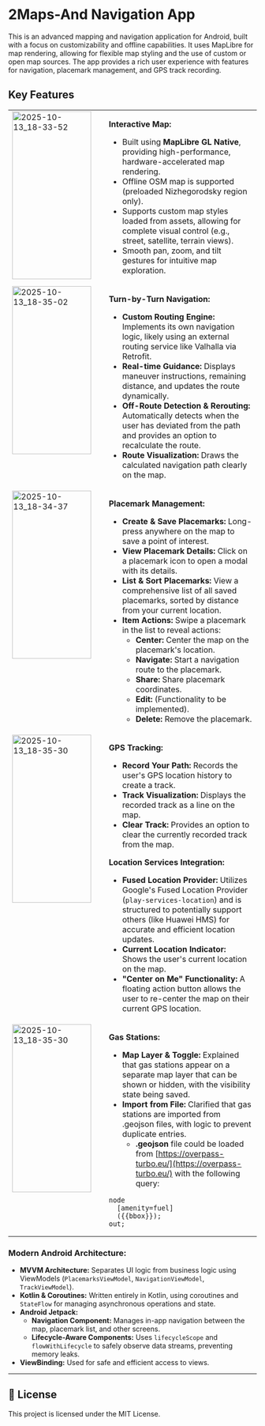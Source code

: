 # 2Maps-And Navigation App

This is an advanced mapping and navigation application for Android, built with a focus on customizability and offline capabilities. It uses MapLibre for map rendering, allowing for flexible map styling and the use of custom or open map sources. The app provides a rich user experience with features for navigation, placemark management, and GPS track recording.

## Key Features

<table>
<tr>
<td width="180" valign="top">
<img width="160" height="340" alt="2025-10-13_18-33-52" src="https://github.com/user-attachments/assets/1ca55ad5-a222-4894-b662-f443ab84eb57" />
</td>
<td valign="top">

**Interactive Map:**
  - Built using **MapLibre GL Native**, providing high-performance, hardware-accelerated map rendering.
  - Offline OSM map is supported (preloaded Nizhegorodsky region only).
  - Supports custom map styles loaded from assets, allowing for complete visual control (e.g., street, satellite, terrain views).
  - Smooth pan, zoom, and tilt gestures for intuitive map exploration.

</td>
</tr>

<tr>
<td width="180" valign="top">
<img width="160" height="340" alt="2025-10-13_18-35-02" src="https://github.com/user-attachments/assets/28872196-de4a-494d-b0b3-800dfc49680e" />
</td>
<td valign="top">
  
**Turn-by-Turn Navigation:**
  - **Custom Routing Engine:** Implements its own navigation logic, likely using an external routing service like Valhalla via Retrofit.
  - **Real-time Guidance:** Displays maneuver instructions, remaining distance, and updates the route dynamically.
  - **Off-Route Detection & Rerouting:** Automatically detects when the user has deviated from the path and provides an option to recalculate the route.
  - **Route Visualization:** Draws the calculated navigation path clearly on the map.

</td>
</tr>
<tr>
<td width="180" valign="top">
<img width="160" height="340" alt="2025-10-13_18-34-37" src="https://github.com/user-attachments/assets/35fbe22d-e528-49e5-889f-a2064c9d8512" />
</td>
<td valign="top">
  
**Placemark Management:**
  - **Create & Save Placemarks:** Long-press anywhere on the map to save a point of interest.
  - **View Placemark Details:** Click on a placemark icon to open a modal with its details.
  - **List & Sort Placemarks:** View a comprehensive list of all saved placemarks, sorted by distance from your current location.
  - **Item Actions:** Swipe a placemark in the list to reveal actions:
    - **Center:** Center the map on the placemark's location.
    - **Navigate:** Start a navigation route to the placemark.
    - **Share:** Share placemark coordinates.
    - **Edit:** (Functionality to be implemented).
    - **Delete:** Remove the placemark.
      
  </td>
</tr>
<tr>
<td width="180" valign="top">
<img width="160" height="340" alt="2025-10-13_18-35-30" src="https://github.com/user-attachments/assets/03eb169d-a4e1-4c03-b522-1c657de5760a" />
</td>
<td valign="top">
  
**GPS Tracking:**
  - **Record Your Path:** Records the user's GPS location history to create a track.
  - **Track Visualization:** Displays the recorded track as a line on the map.
  - **Clear Track:** Provides an option to clear the currently recorded track from the map.

**Location Services Integration:**
  - **Fused Location Provider:** Utilizes Google's Fused Location Provider (`play-services-location`) and is structured to potentially support others (like Huawei HMS) for accurate and efficient location updates.
  - **Current Location Indicator:** Shows the user's current location on the map.
  - **"Center on Me" Functionality:** A floating action button allows the user to re-center the map on their current GPS location.
    
  </td>
</tr>
<tr>
<td width="180" valign="top">
<img width="160" height="340" alt="2025-10-13_18-35-30" src="https://github.com/user-attachments/assets/4e2e10a5-0fc3-426d-ba08-b4a0a15d6e61" />
</td>
<td valign="top">

**Gas Stations:**
- **Map Layer & Toggle:** Explained that gas stations appear on a separate map layer that can be shown or hidden, with the visibility state being saved.
- **Import from File:** Clarified that gas stations are imported from .geojson files, with logic to prevent duplicate entries.
    - **.geojson** file could be loaded from [https://overpass-turbo.eu/](https://overpass-turbo.eu/) with the following query:
```
node
  [amenity=fuel]
  ({{bbox}});
out;
```
  </td>
</tr>
</table>


### Modern Android Architecture:
  - **MVVM Architecture:** Separates UI logic from business logic using ViewModels (`PlacemarksViewModel`, `NavigationViewModel`, `TrackViewModel`).
  - **Kotlin & Coroutines:** Written entirely in Kotlin, using coroutines and `StateFlow` for managing asynchronous operations and state.
  - **Android Jetpack:**
    - **Navigation Component:** Manages in-app navigation between the map, placemark list, and other screens.
    - **Lifecycle-Aware Components:** Uses `lifecycleScope` and `flowWithLifecycle` to safely observe data streams, preventing memory leaks.
  - **ViewBinding:** Used for safe and efficient access to views.
---

## 📜 License

This project is licensed under the MIT License.
